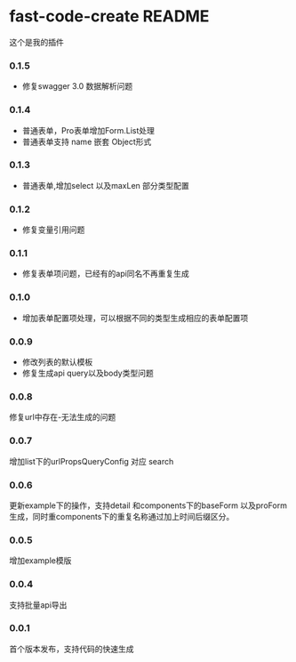 # fast-code-create README

这个是我的插件

### 0.1.5
- 修复swagger 3.0 数据解析问题

### 0.1.4
- 普通表单，Pro表单增加Form.List处理
- 普通表单支持 name 嵌套 Object形式

### 0.1.3
- 普通表单,增加select 以及maxLen 部分类型配置

### 0.1.2
- 修复变量引用问题

### 0.1.1
- 修复表单项问题，已经有的api同名不再重复生成

### 0.1.0
- 增加表单配置项处理，可以根据不同的类型生成相应的表单配置项

### 0.0.9
- 修改列表的默认模板
- 修复生成api query以及body类型问题

### 0.0.8
修复url中存在-无法生成的问题
### 0.0.7
增加list下的urlPropsQueryConfig 对应 search

### 0.0.6
更新example下的操作，支持detail 和components下的baseForm 以及proForm生成，同时重components下的重复名称通过加上时间后缀区分。

### 0.0.5
增加example模版

### 0.0.4
支持批量api导出

### 0.0.1

首个版本发布，支持代码的快速生成